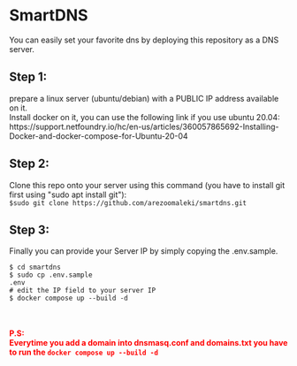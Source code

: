 # SmartDNS
You can easily set your favorite dns by deploying this repository as a DNS server.

<h2>Step 1:</h2>
prepare a linux server (ubuntu/debian) with a PUBLIC IP address available on it.<br/>
Install docker on it, you can use the following link if you use ubuntu 20.04:<br/>
https://support.netfoundry.io/hc/en-us/articles/360057865692-Installing-Docker-and-docker-compose-for-Ubuntu-20-04

<h2>Step 2:</h2>
Clone this repo onto your server using this command (you have to install git first using "sudo apt install git"):<br/>
<code>$sudo git clone https://github.com/arezoomaleki/smartdns.git</code>

<h2>Step 3:</h2>
Finally you can provide your Server IP by simply copying the .env.sample.

<code>$ cd smartdns</code><br/>
<code>$ sudo cp .env.sample .env</code><br/>
<code># edit the IP field to your server IP</code><br/>
<code>$ docker compose up --build -d</code><br/>
<br/><br/>
<div style='color: red'>
  <b>P.S:</b><br/>
  <b>Everytime you add a domain into dnsmasq.conf and domains.txt you have to run the <code>docker compose up --build -d</code></b>
<div>
